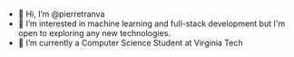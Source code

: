 - 👋 Hi, I’m @pierretranva
- 👀 I’m interested in machine learning and full-stack development but I'm open to exploring any new technologies.
- 🌱 I’m currently a Computer Science Student at Virginia Tech

<!---
pierretranva/pierretranva is a ✨ special ✨ repository because its `README.md` (this file) appears on your GitHub profile.
You can click the Preview link to take a look at your changes.
--->
